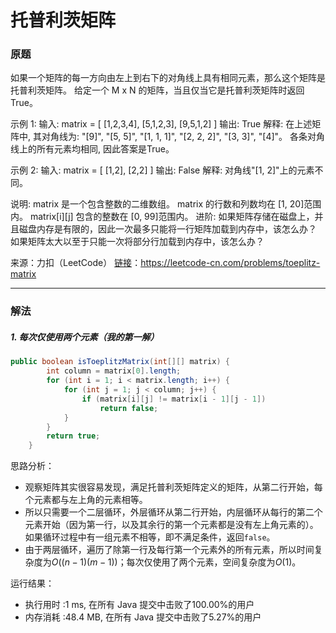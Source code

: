 # 托普利茨矩阵

### 原题
如果一个矩阵的每一方向由左上到右下的对角线上具有相同元素，那么这个矩阵是托普利茨矩阵。
给定一个 M x N 的矩阵，当且仅当它是托普利茨矩阵时返回 True。

示例 1:
输入: 
matrix = [
  [1,2,3,4],
  [5,1,2,3],
  [9,5,1,2]
]
输出: True
解释:
在上述矩阵中, 其对角线为:
"[9]", "[5, 5]", "[1, 1, 1]", "[2, 2, 2]", "[3, 3]", "[4]"。
各条对角线上的所有元素均相同, 因此答案是True。

示例 2:
输入:
matrix = [
  [1,2],
  [2,2]
]
输出: False
解释: 
对角线"[1, 2]"上的元素不同。

说明:
 matrix 是一个包含整数的二维数组。
matrix 的行数和列数均在 [1, 20]范围内。
matrix[i][j] 包含的整数在 [0, 99]范围内。
进阶:
如果矩阵存储在磁盘上，并且磁盘内存是有限的，因此一次最多只能将一行矩阵加载到内存中，该怎么办？
如果矩阵太大以至于只能一次将部分行加载到内存中，该怎么办？

来源：力扣（LeetCode）
[链接](https://leetcode-cn.com/problems/toeplitz-matrix)：https://leetcode-cn.com/problems/toeplitz-matrix

----

### 解法

##### 1. 每次仅使用两个元素（我的第一解）

```java
public boolean isToeplitzMatrix(int[][] matrix) {
        int column = matrix[0].length;
        for (int i = 1; i < matrix.length; i++) {
            for (int j = 1; j < column; j++) {
                if (matrix[i][j] != matrix[i - 1][j - 1])
                    return false;
            }
        }
        return true;
    }
```

思路分析：

* 观察矩阵其实很容易发现，满足托普利茨矩阵定义的矩阵，从第二行开始，每个元素都与左上角的元素相等。
* 所以只需要一个二层循环，外层循环从第二行开始，内层循环从每行的第二个元素开始（因为第一行，以及其余行的第一个元素都是没有左上角元素的）。如果循环过程中有一组元素不相等，即不满足条件，返回`false`。
* 由于两层循环，遍历了除第一行及每行第一个元素外的所有元素，所以时间复杂度为$O((n-1)(m-1))$；每次仅使用了两个元素，空间复杂度为$O(1)$。

运行结果：
* 执行用时 :1 ms, 在所有 Java 提交中击败了100.00%的用户
* 内存消耗 :48.4 MB, 在所有 Java 提交中击败了5.27%的用户
